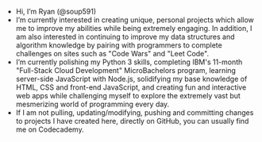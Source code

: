 - Hi, I’m Ryan (@soup591)
- I’m currently interested in creating unique, personal projects which allow me to improve my abilities while being extremely engaging. In addition, I am also interested in continuing to improve my data structures and algorithm knowledge by pairing with programmers to complete challenges on sites such as "Code Wars" and "Leet Code".
- I’m currently polishing my Python 3 skills, completing IBM's 11-month "Full-Stack Cloud Development" MicroBachelors program, learning server-side JavaScript with Node.js, solidifying my base knowledge of HTML, CSS and front-end JavaScript, and creating fun and interactive web apps while challenging myself to explore the extremely vast but mesmerizing world of programming every day.
- If I am not pulling, updating/modifying, pushing and committing changes to projects I have created here, directly on GitHub, you can usually find me on Codecademy.




